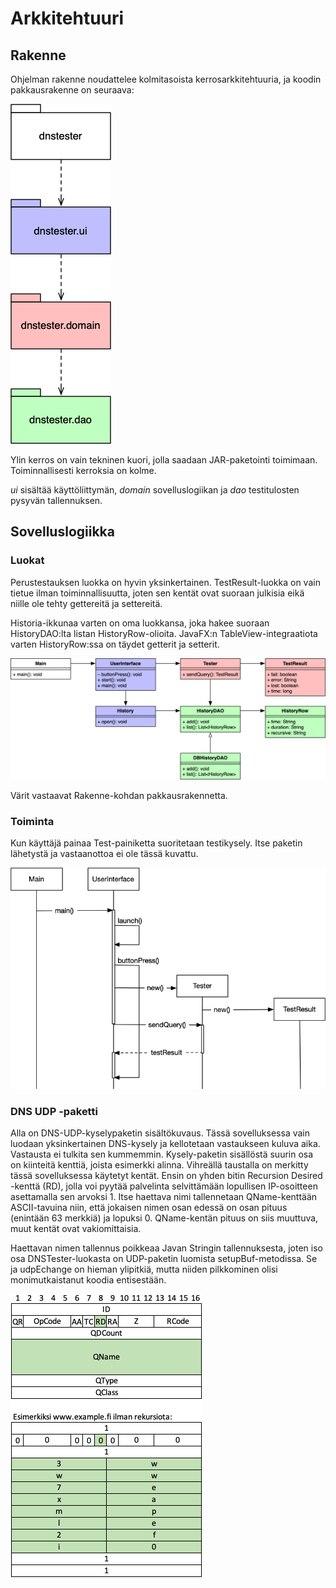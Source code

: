 # Arkkitehtuuri

## Rakenne

Ohjelman rakenne noudattelee kolmitasoista kerrosarkkitehtuuria, ja koodin pakkausrakenne on seuraava:

![Paketointi](https://github.com/riihikallio/ohte/blob/master/Dokumentaatio/Kuvat/paketointi.png)

Ylin kerros on vain tekninen kuori, jolla saadaan JAR-paketointi toimimaan. Toiminnallisesti kerroksia on kolme.

_ui_ sisältää käyttöliittymän, _domain_ sovelluslogiikan ja _dao_ testitulosten pysyvän tallennuksen.

## Sovelluslogiikka

### Luokat

Perustestauksen luokka on hyvin yksinkertainen. TestResult-luokka on vain tietue ilman toiminnallisuutta, joten sen kentät ovat suoraan julkisia eikä niille ole tehty gettereitä ja settereitä.

Historia-ikkunaa varten on oma luokkansa, joka hakee suoraan HistoryDAO:lta listan HistoryRow-olioita. JavaFX:n TableView-integraatiota varten HistoryRow:ssa on täydet getterit ja setterit.

![Luokat](https://github.com/riihikallio/ohte/blob/master/Dokumentaatio/Kuvat/luokat.png)

Värit vastaavat Rakenne-kohdan pakkausrakennetta.

### Toiminta

Kun käyttäjä painaa Test-painiketta suoritetaan testikysely. Itse paketin lähetystä ja vastaanottoa ei ole tässä kuvattu.

![Sekvenssi](https://github.com/riihikallio/ohte/blob/master/Dokumentaatio/Kuvat/sekvenssi.png)

### DNS UDP -paketti

Alla on DNS-UDP-kyselypaketin sisältökuvaus. Tässä sovelluksessa vain luodaan yksinkertainen DNS-kysely ja kellotetaan vastaukseen kuluva aika. Vastausta ei tulkita sen kummemmin. Kysely-paketin sisällöstä suurin osa on kiinteitä kenttiä, joista esimerkki alinna. Vihreällä taustalla on merkitty tässä sovelluksessa käytetyt kentät. Ensin on yhden bitin Recursion Desired -kenttä (RD), jolla voi pyytää palvelinta selvittämään lopullisen IP-osoitteen asettamalla sen arvoksi 1. Itse haettava nimi tallennetaan QName-kenttään ASCII-tavuina niin, että jokaisen nimen osan edessä on osan pituus (enintään 63 merkkiä) ja lopuksi 0. QName-kentän pituus on siis muuttuva, muut kentät ovat vakiomittaisia.

Haettavan nimen tallennus poikkeaa Javan Stringin tallennuksesta, joten iso osa DNSTester-luokasta on UDP-paketin luomista setupBuf-metodissa. Se ja udpEchange on hieman ylipitkiä, mutta niiden pilkkominen olisi monimutkaistanut koodia entisestään.

![Paketti](https://github.com/riihikallio/ohte/blob/master/Dokumentaatio/Kuvat/paketti.png)
